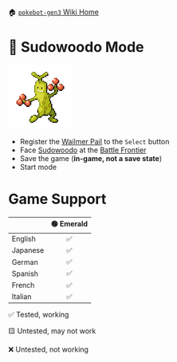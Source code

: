 🏠 [`pokebot-gen3` Wiki Home](../Readme.md)

# 🥦 Sudowoodo Mode

![](../../modules/web/static/sprites/pokemon/shiny/Sudowoodo.png)

- Register the [Wailmer Pail](https://bulbapedia.bulbagarden.net/wiki/Wailmer_Pail) to the `Select` button
- Face [Sudowoodo](https://bulbapedia.bulbagarden.net/wiki/Sudowoodo_(Pok%C3%A9mon)) at the [Battle Frontier](https://bulbapedia.bulbagarden.net/wiki/Battle_Frontier_(Generation_III))
- Save the game (**in-game, not a save state**)
- Start mode

# Game Support
|          | 🟢 Emerald |
|:---------|:----------:|
| English  |     ✅      |
| Japanese |     ✅      |
| German   |     ✅      |
| Spanish  |     ✅      |
| French   |     ✅      |
| Italian  |     ✅      |

✅ Tested, working

🟨 Untested, may not work

❌ Untested, not working